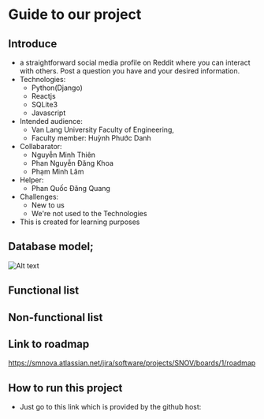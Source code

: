 # Guide to our project
## Introduce
- a straightforward social media profile on Reddit where you can interact with others. Post a question you have and your desired information.
- Technologies: 
    + Python(Django) 
    + Reactjs 
    + SQLite3
    + Javascript
- Intended audience: 
    + Van Lang University Faculty of Engineering, 
    + Faculty member: Huỳnh Phước Danh
- Collabarator: 
    + Nguyễn Minh Thiên
    + Phan Nguyễn Đăng Khoa
    + Phạm Minh Lâm
- Helper:
    + Phan Quốc Đăng Quang 
- Challenges:
    + New to us
    + We're not used to the Technologies
- This is created for learning purposes

## Database model;</br>
   ![Alt text](https://github.com/LamNz79/Snova-social-media/blob/main/Document/snova%20database%20diagram.png)
## Functional list

## Non-functional list

## Link to roadmap
https://smnova.atlassian.net/jira/software/projects/SNOV/boards/1/roadmap
## How to run this project
- Just go to this link which is provided by the github host:

